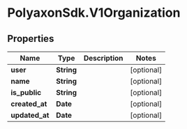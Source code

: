 # PolyaxonSdk.V1Organization

## Properties
Name | Type | Description | Notes
------------ | ------------- | ------------- | -------------
**user** | **String** |  | [optional] 
**name** | **String** |  | [optional] 
**is_public** | **String** |  | [optional] 
**created_at** | **Date** |  | [optional] 
**updated_at** | **Date** |  | [optional] 


